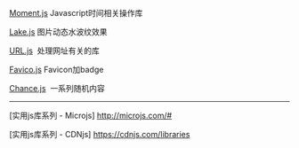 [Moment.js](https://momentjs.com/)  Javascript时间相关操作库

[Lake.js](http://alligatr.co.uk/lake.js/) 图片动态水波纹效果

[URL.js](http://jillix.github.io/url.js/?)  处理网址有关的库

[Favico.js](http://lab.ejci.net/favico.js/) Favicon加badge

[Chance.js](http://chancejs.com/#hour)  一系列随机内容

-----------------------------------------------------------------------------------


[实用js库系列 - Microjs] http://microjs.com/#

[实用js库系列 - CDNjs] https://cdnjs.com/libraries
